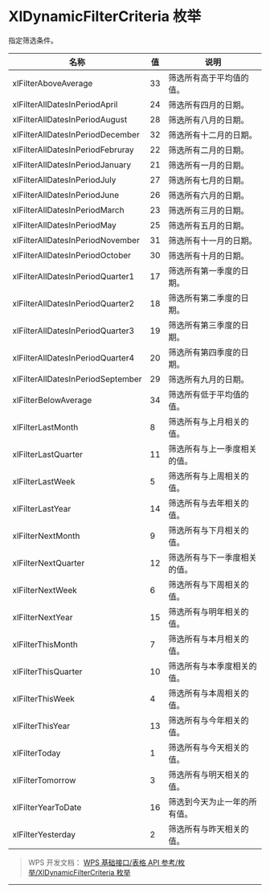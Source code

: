 # XlDynamicFilterCriteria 枚举

指定筛选条件。

| 名称                              | 值  | 说明                         |
|-----------------------------------|-----|------------------------------|
| xlFilterAboveAverage              | 33  | 筛选所有高于平均值的值。     |
| xlFilterAllDatesInPeriodApril     | 24  | 筛选所有四月的日期。         |
| xlFilterAllDatesInPeriodAugust    | 28  | 筛选所有八月的日期。         |
| xlFilterAllDatesInPeriodDecember  | 32  | 筛选所有十二月的日期。       |
| xlFilterAllDatesInPeriodFebruray  | 22  | 筛选所有二月的日期。         |
| xlFilterAllDatesInPeriodJanuary   | 21  | 筛选所有一月的日期。         |
| xlFilterAllDatesInPeriodJuly      | 27  | 筛选所有七月的日期。         |
| xlFilterAllDatesInPeriodJune      | 26  | 筛选所有六月的日期。         |
| xlFilterAllDatesInPeriodMarch     | 23  | 筛选所有三月的日期。         |
| xlFilterAllDatesInPeriodMay       | 25  | 筛选所有五月的日期。         |
| xlFilterAllDatesInPeriodNovember  | 31  | 筛选所有十一月的日期。       |
| xlFilterAllDatesInPeriodOctober   | 30  | 筛选所有十月的日期。         |
| xlFilterAllDatesInPeriodQuarter1  | 17  | 筛选所有第一季度的日期。     |
| xlFilterAllDatesInPeriodQuarter2  | 18  | 筛选所有第二季度的日期。     |
| xlFilterAllDatesInPeriodQuarter3  | 19  | 筛选所有第三季度的日期。     |
| xlFilterAllDatesInPeriodQuarter4  | 20  | 筛选所有第四季度的日期。     |
| xlFilterAllDatesInPeriodSeptember | 29  | 筛选所有九月的日期。         |
| xlFilterBelowAverage              | 34  | 筛选所有低于平均值的值。     |
| xlFilterLastMonth                 | 8   | 筛选所有与上月相关的值。     |
| xlFilterLastQuarter               | 11  | 筛选所有与上一季度相关的值。 |
| xlFilterLastWeek                  | 5   | 筛选所有与上周相关的值。     |
| xlFilterLastYear                  | 14  | 筛选所有与去年相关的值。     |
| xlFilterNextMonth                 | 9   | 筛选所有与下月相关的值。     |
| xlFilterNextQuarter               | 12  | 筛选所有与下一季度相关的值。 |
| xlFilterNextWeek                  | 6   | 筛选所有与下周相关的值。     |
| xlFilterNextYear                  | 15  | 筛选所有与明年相关的值。     |
| xlFilterThisMonth                 | 7   | 筛选所有与本月相关的值。     |
| xlFilterThisQuarter               | 10  | 筛选所有与本季度相关的值。   |
| xlFilterThisWeek                  | 4   | 筛选所有与本周相关的值。     |
| xlFilterThisYear                  | 13  | 筛选所有与今年相关的值。     |
| xlFilterToday                     | 1   | 筛选所有与今天相关的值。     |
| xlFilterTomorrow                  | 3   | 筛选所有与明天相关的值。     |
| xlFilterYearToDate                | 16  | 筛选到今天为止一年的所有值。 |
| xlFilterYesterday                 | 2   | 筛选所有与昨天相关的值。     |

> WPS 开发文档： [WPS 基础接口/表格 API 参考/枚举/XlDynamicFilterCriteria 枚举](https://qn.cache.wpscdn.cn/encs/doc/office_v19/topics/WPS%20%E5%9F%BA%E7%A1%80%E6%8E%A5%E5%8F%A3/%E8%A1%A8%E6%A0%BC%20API%20%E5%8F%82%E8%80%83/%E6%9E%9A%E4%B8%BE/XlDynamicFilterCriteria%20%E6%9E%9A%E4%B8%BE.html)

------------------------------------------------------------------------
